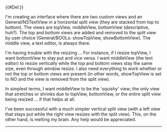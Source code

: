 {{#Del:}}



I'm creating an interface where there are two custom views and an General/NSTextView in a horizontal split view (they are stacked from top to bottom). The views are topView, middleView, bottomView (descriptive, huh?). The top and bottom views are added and removed to the split view by user choice (General/BOOLs: showTopView, showBottomView). The middle view, a text editor, is always there.

I'm having trouble with the resizing ... For instance, if I resize topView, I want bottomView to stay put and vice versa. I want middleView (the text editor) to resize vertically while the top and bottom views stay the same size, even through window resize. I also need everything to work whether or not the top or bottom views are present (in other words, showTopView is set to NO and the view is removed from the split view).

In simplest terms, I want middleView to be the 'squishy' view; the only view that stretches or shrinks due to topView, bottomView, or the entire split view being resized ... if that helps at all.

I've been successful with a much simpler vertical split view (with a left view that stays put while the right view resizes with the split view). This, on the other hand, is melting my brain. Any help would be appreciated.

----